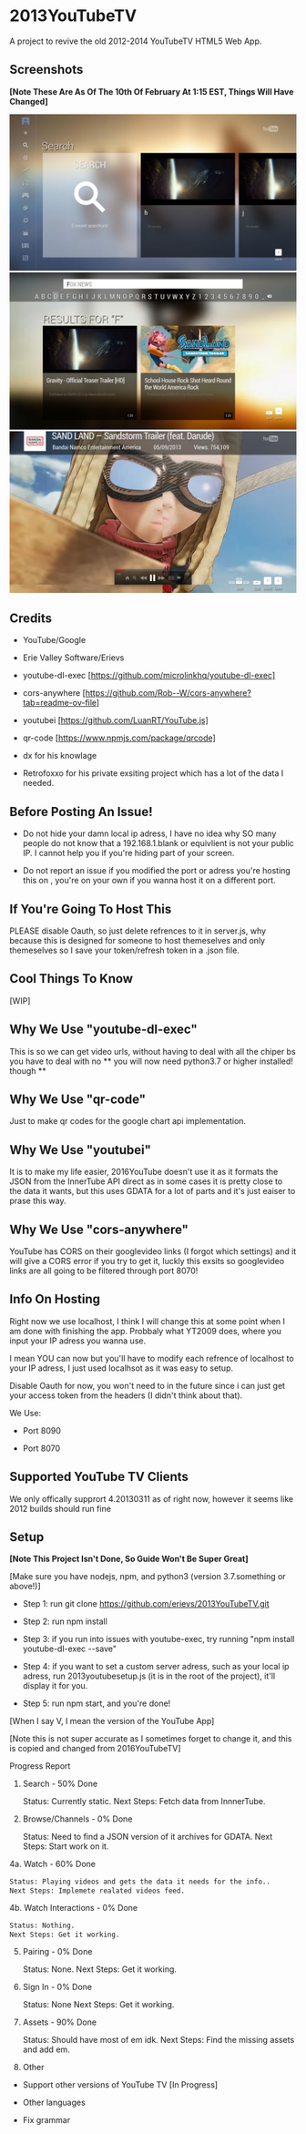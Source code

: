 
# 2013YouTubeTV

A project to revive the old 2012-2014 YouTubeTV HTML5 Web App.

## Screenshots

**[Note These Are As Of The 10th Of February At 1:15 EST, Things Will Have Changed]**

![Screenshot 1](screenshots/s1.png)
![Screenshot 2](screenshots/s2.png)
![Screenshot 3](screenshots/s3.png)

## Credits

- YouTube/Google

- Erie Valley Software/Erievs

- youtube-dl-exec [https://github.com/microlinkhq/youtube-dl-exec] 

- cors-anywhere [https://github.com/Rob--W/cors-anywhere?tab=readme-ov-file]

- youtubei [https://github.com/LuanRT/YouTube.js]

- qr-code [https://www.npmjs.com/package/qrcode]

- dx for his knowlage 

- Retrofoxxo for his private exsiting project which has a lot of the data I needed.

## Before Posting An Issue!

- Do not hide your damn local ip adress, I have no idea why SO many people
do not know that a 192.168.1.blank or equivlient is not your public IP. I
cannot help you if you're hiding part of your screen.

- Do not report an issue if you modified the port or adress you're hosting this on
, you're on your own if you wanna host it on a different port.

## If You're Going To Host This

PLEASE disable Oauth, so just delete refrences to it in server.js, why 
because this is designed for someone to host themeselves and only themeselves
so I save your token/refresh token in a .json file.

## Cool Things To Know

[WIP]

## Why We Use "youtube-dl-exec"

This is so we can get video urls, without having to deal with all the chiper bs you have
to deal with no  ** you will now need python3.7 or higher installed! though **

## Why We Use "qr-code"

Just to make qr codes for the google chart api implementation.

## Why We Use "youtubei"

It is to make my life easier, 2016YouTube doesn't use it as it formats the JSON from the InnerTube API direct
as in some cases it is pretty close to the data it wants, but this uses GDATA for a lot of parts and it's just 
eaiser to prase this way. 

## Why We Use "cors-anywhere"

YouTube has CORS on their googlevideo links (I forgot which settings) and it will 
give a CORS error if you try to get it, luckly this exsits so googlevideo links
are all going to be filtered through port 8070!

## Info On Hosting

Right now we use localhost, I think I will change this at some point when I am done 
with finishing the app. Probbaly what YT2009 does, where you input your IP adress you
wanna use. 

I mean YOU can now but you'll have to modify each refrence of localhost to your IP adress,
I just used localhsot as it was easy to setup.

Disable Oauth for now, you won't need to in the future since i can just get your access 
token from the headers (I didn't think about that).

We Use:

- Port 8090

- Port 8070 

## Supported YouTube TV Clients

We only offically supprort 4.20130311 as of right now, however it seems like 2012 builds
should run fine

## Setup

**[Note This Project Isn't Done, So Guide Won't Be Super Great]**

[Make sure you have nodejs, npm, and python3 (version 3.7.something or above!)]

- Step 1: run git clone https://github.com/erievs/2013YouTubeTV.git

- Step 2: run npm install

- Step 3: if you run into issues with youtube-exec, try running "npm install youtube-dl-exec --save"

- Step 4: if you want to set a custom server adress, such as your local ip adress, run 2013youtubesetup.js (it is in the root of the project), it'll display it for you.

- Step 5: run npm start, and you're done!

[When I say V, I mean the version of the YouTube App]

[Note this is not super accurate as I sometimes forget to 
change it, and this is copied and changed from 2016YouTubeTV]

Progress Report

1. Search - 50% Done

    Status: Currently static.
    Next Steps: Fetch data from InnnerTube.

3. Browse/Channels - 0% Done

    Status: Need to find a JSON version of it archives for GDATA.
    Next Steps: Start work on it.

4a. Watch - 60% Done

    Status: Playing videos and gets the data it needs for the info..
    Next Steps: Implemete realated videos feed.

4b. Watch Interactions - 0% Done

    Status: Nothing.
    Next Steps: Get it working.

5. Pairing - 0% Done

    Status: None.
    Next Steps: Get it working.

6. Sign In - 0% Done

    Status: None
    Next Steps: Get it working.

7. Assets - 90% Done

    Status: Should have most of em idk.
    Next Steps: Find the missing assets and add em.

8. Other


- Support other versions of YouTube TV [In Progress]

- Other languages

- Fix grammar


